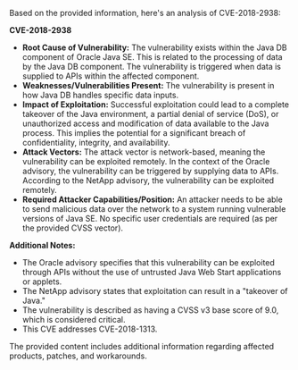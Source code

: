 Based on the provided information, here's an analysis of CVE-2018-2938:

**CVE-2018-2938**

*   **Root Cause of Vulnerability:**  The vulnerability exists within the Java DB component of Oracle Java SE. This is related to the processing of data by the Java DB component. The vulnerability is triggered when data is supplied to APIs within the affected component.
*   **Weaknesses/Vulnerabilities Present:** The vulnerability is present in how Java DB handles specific data inputs.
*  **Impact of Exploitation:** Successful exploitation could lead to a complete takeover of the Java environment, a partial denial of service (DoS), or unauthorized access and modification of data available to the Java process. This implies the potential for a significant breach of confidentiality, integrity, and availability.
*   **Attack Vectors:** The attack vector is network-based, meaning the vulnerability can be exploited remotely. In the context of the Oracle advisory, the vulnerability can be triggered by supplying data to APIs. According to the NetApp advisory, the vulnerability can be exploited remotely.
*   **Required Attacker Capabilities/Position:** An attacker needs to be able to send malicious data over the network to a system running vulnerable versions of Java SE. No specific user credentials are required (as per the provided CVSS vector).

**Additional Notes:**

*   The Oracle advisory specifies that this vulnerability can be exploited through APIs without the use of untrusted Java Web Start applications or applets.
*   The NetApp advisory states that exploitation can result in a "takeover of Java."
* The vulnerability is described as having a CVSS v3 base score of 9.0, which is considered critical.
* This CVE addresses CVE-2018-1313.

The provided content includes additional information regarding affected products, patches, and workarounds.